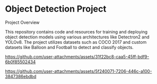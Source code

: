# Object Detection Project

Project Overview

This repository contains code and resources for training and deploying object detection models using various architectures like Detectron2 and YOLOv8. The project utilizes datasets such as COCO 2017 and custom datasets like Balloon and Football to detect and classify objects.

https://github.com/user-attachments/assets/31f22bc8-caa5-45ff-bdf9-6b0f85502434

https://github.com/user-attachments/assets/5f240071-7206-446c-a100-3847386ebdbd

